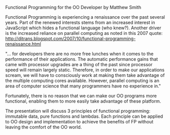 Functional Programming for the OO Developer by Matthew Smith


Functional Programming is experiencing a renaissance over the past
several years.  Part of the renewed interests stems from an increased
interest in JavaScript which hides a functional language (who
knew?). Another driver is the increased reliance on parallel computing
as noted in this 2007 quote:
http://ditrans.blogspot.com/2007/10/functional-programming-renaissance.html

"... for developers there are no more free lunches when it comes to
the performance of their applications.  The automatic performance
gains that came with processor upgrades are a thing of the past since
processor speed will remain largely static.  Therefore, in order to
make our applications scream, we will have to consciously work at
making them take advantage of the multiple computing cores
available. However, parallel computing is an area of computer science
that many programmers have no experience in."

Fortunately, there is no reason that we can make our OO programs more
functional, enabling them to more easily take advantage of these
platform.

The presentation will discuss 3 principles of functional programming:
immutable data, pure functions and lambdas.  Each principle can be
applied to OO design and implementation to achieve the benefits of FP
without leaving the comfort of the OO world.